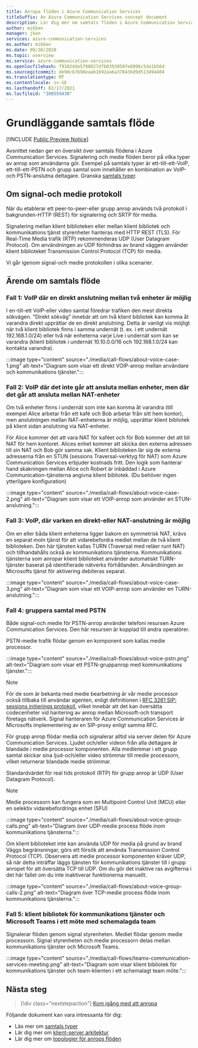 ```yaml
---
title: Anropa flöden i Azure Communication Services
titleSuffix: An Azure Communication Services concept document
description: Lär dig mer om samtals flöden i Azure Communication Services.
author: mikben
manager: jken
services: azure-communication-services
ms.author: mikben
ms.date: 09/30/2020
ms.topic: overview
ms.service: azure-communication-services
ms.openlocfilehash: 79382dde5780827d7b0393858fe8896c5da1b56d
ms.sourcegitcommit: de98cb7b98eaab1b92aa6a378436d9d513494404
ms.translationtype: MT
ms.contentlocale: sv-SE
ms.lasthandoff: 02/17/2021
ms.locfileid: "100559438"
---
```

# <a name="call-flow-basics"></a>Grundläggande samtals flöde

[!INCLUDE [Public Preview Notice](../includes/public-preview-include.md)]

Avsnittet nedan ger en översikt över samtals flödena i Azure Communication Services. Signalering och medie flöden beror på vilka typer av anrop som användarna gör. Exempel på samtals typer är ett-till-ett-VoIP, ett-till-ett-PSTN och grupp samtal som innehåller en kombination av VoIP-och PSTN-anslutna deltagare. Granska [samtals typer](./voice-video-calling/about-call-types.md).

## <a name="about-signaling-and-media-protocols"></a>Om signal-och medie protokoll

När du etablerar ett peer-to-peer-eller grupp anrop används två protokoll i bakgrunden-HTTP (REST) för signalering och SRTP för media. 

Signalering mellan klient biblioteken eller mellan klient bibliotek och kommunikations tjänst styrenheter hanteras med HTTP REST (TLS). För Real-Time Media trafik (RTP) rekommenderas UDP (User Datagram Protocol). Om användningen av UDP förhindras av brand väggen använder klient biblioteket Transmission Control Protocol (TCP) för media. 

Vi går igenom signal-och medie protokollen i olika scenarier. 

## <a name="call-flow-cases"></a>Ärende om samtals flöde

### <a name="case-1-voip-where-a-direct-connection-between-two-devices-is-possible"></a>Fall 1: VoIP där en direkt anslutning mellan två enheter är möjlig

I en-till-ett VoIP-eller video samtal föredrar trafiken den mest direkta sökvägen. "Direkt sökväg" innebär att om två klient bibliotek kan komma åt varandra direkt upprättar de en direkt anslutning. Detta är vanligt vis möjligt när två klient bibliotek finns i samma undernät (t. ex. i ett undernät 192.168.1.0/24) eller två när enheterna varje Live i undernät som kan se varandra (klient bibliotek i undernät 10.10.0.0/16 och 192.168.1.0/24 kan kontakta varandra).

:::image type="content" source="./media/call-flows/about-voice-case-1.png" alt-text="Diagram som visar ett direkt VOIP-anrop mellan användare och kommunikations tjänster.":::

### <a name="case-2-voip-where-a-direct-connection-between-devices-is-not-possible-but-where-connection-between-nat-devices-is-possible"></a>Fall 2: VoIP där det inte går att ansluta mellan enheter, men där det går att ansluta mellan NAT-enheter

Om två enheter finns i undernät som inte kan komma åt varandra (till exempel Alice arbetar från ett kafé och Bob arbetar från sitt hem kontor), men anslutningen mellan NAT-enheterna är möjlig, upprättar klient bibliotek på klient sidan anslutning via NAT-enheter. 

För Alice kommer det att vara NAT för kaféet och för Bob kommer det att bli NAT för hem kontoret. Alices enhet kommer att skicka den externa adressen till sin NAT och Bob gör samma sak. Klient biblioteken lär sig de externa adresserna från en STUN (sessions Traversal-verktyg för NAT) som Azure Communication Services erbjuder kostnads fritt. Den logik som hanterar hand skakningen mellan Alice och Robert är inbäddad i Azure Communication-tjänsterna angivna klient bibliotek. (Du behöver ingen ytterligare konfiguration)

:::image type="content" source="./media/call-flows/about-voice-case-2.png" alt-text="Diagram som visar ett VOIP-anrop som använder en STUN-anslutning.":::

### <a name="case-3-voip-where-neither-a-direct-nor-nat-connection-is-possible"></a>Fall 3: VoIP, där varken en direkt-eller NAT-anslutning är möjlig

Om en eller båda klient enheterna ligger bakom en symmetrisk NAT, krävs en separat moln tjänst för att vidarebefordra mediet mellan de två klient biblioteken. Den här tjänsten kallas TURN (Traversal med reläer runt NAT) och tillhandahålls också av kommunikations tjänsterna. Kommunikations tjänsterna som anropar klient biblioteket använder automatiskt TURN-tjänster baserat på identifierade nätverks förhållanden. Användningen av Microsofts tjänst för aktivering debiteras separat.

:::image type="content" source="./media/call-flows/about-voice-case-3.png" alt-text="Diagram som visar ett VOIP-anrop som använder en TURN-anslutning.":::
 
### <a name="case-4-group-calls-with-pstn"></a>Fall 4: gruppera samtal med PSTN

Både signal-och medie för PSTN-anrop använder telefoni resursen Azure Communication Services. Den här resursen är kopplad till andra operatörer.

PSTN-medie trafik flödar genom en komponent som kallas medie processor.

:::image type="content" source="./media/call-flows/about-voice-pstn.png" alt-text="Diagram som visar ett PSTN-gruppanrop med kommunikations tjänster.":::

> [!NOTE]
> För de som är bekanta med medie bearbetning är vår medie processor också tillbaka till användar agenten, enligt definitionen i [RFC 3261 SIP: sessions initierings protokoll](https://tools.ietf.org/html/rfc3261), vilket innebär att det kan översätta codecenheter vid hantering av anrop mellan Microsoft-och transport företags nätverk. Signal hanteraren för Azure Communication Services är Microsofts implementering av en SIP-proxy enligt samma RFC.

För grupp anrop flödar media och signalerar alltid via server delen för Azure Communication Services. Ljudet och/eller videon från alla deltagare är blandade i medie processor komponenten. Alla medlemmar i ett grupp samtal skickar sina ljud-och/eller video strömmar till medie processorn, vilket returnerar blandade medie strömmar.

Standardvärdet för real tids protokoll (RTP) för grupp anrop är UDP (User Datagram Protocol).

> [!NOTE]
> Medie processorn kan fungera som en Multipoint Control Unit (MCU) eller en selektiv vidarebefordrings enhet (SFU)

:::image type="content" source="./media/call-flows/about-voice-group-calls.png" alt-text="Diagram över UDP-medie process flöde inom kommunikations tjänsterna.":::

Om klient biblioteket inte kan använda UDP för media på grund av brand Väggs begränsningar, görs ett försök att använda Transmission Control Protocol (TCP). Observera att medie processor komponenten kräver UDP, så när detta inträffar läggs tjänsten för kommunikations tjänster till i grupp anropet för att översätta TCP till UDP. Om du gör det inaktive ras avgifterna i det här fallet om du inte inaktiverar funktionerna manuellt.

:::image type="content" source="./media/call-flows/about-voice-group-calls-2.png" alt-text="Diagram över TCP-medie process flöde inom kommunikations tjänsterna.":::

### <a name="case-5-communication-services-client-library-and-microsoft-teams-in-a-scheduled-teams-meeting"></a>Fall 5: klient bibliotek för kommunikations tjänster och Microsoft Teams i ett möte med schemalagda team

Signalerar flöden genom signal styrenheten. Mediet flödar genom medie processorn. Signal styrenheten och medie processorn delas mellan kommunikations tjänster och Microsoft Teams. 

:::image type="content" source="./media/call-flows/teams-communication-services-meeting.png" alt-text="Diagram som visar klient bibliotek för kommunikations tjänster och team-klienten i ett schemalagt team möte.":::



## <a name="next-steps"></a>Nästa steg

> [!div class="nextstepaction"]
> [Kom igång med att anropa](../quickstarts/voice-video-calling/getting-started-with-calling.md)

Följande dokument kan vara intressanta för dig:

- Läs mer om [samtals typer](../concepts/voice-video-calling/about-call-types.md)
- Lär dig mer om [klient-server arkitektur](./client-and-server-architecture.md)
- Lär dig mer om [topologier för anrops flöden](./detailed-call-flows.md)
